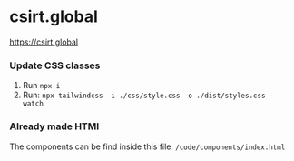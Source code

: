 # csirt.global
https://csirt.global


### Update CSS classes
1. Run `npx i`
2. Run: `npx tailwindcss -i ./css/style.css -o ./dist/styles.css --watch`

### Already made HTMl
The components can be find inside this file: `/code/components/index.html`
